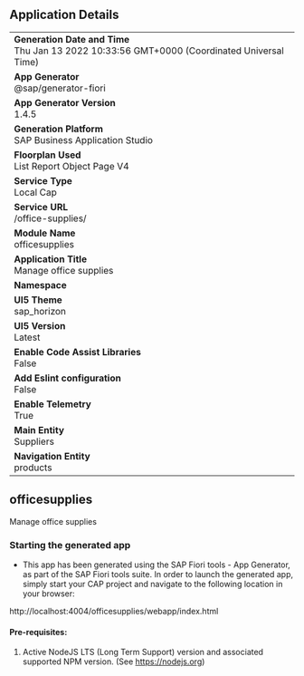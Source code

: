 ## Application Details
|               |
| ------------- |
|**Generation Date and Time**<br>Thu Jan 13 2022 10:33:56 GMT+0000 (Coordinated Universal Time)|
|**App Generator**<br>@sap/generator-fiori|
|**App Generator Version**<br>1.4.5|
|**Generation Platform**<br>SAP Business Application Studio|
|**Floorplan Used**<br>List Report Object Page V4|
|**Service Type**<br>Local Cap|
|**Service URL**<br>/office-supplies/
|**Module Name**<br>officesupplies|
|**Application Title**<br>Manage office supplies|
|**Namespace**<br>|
|**UI5 Theme**<br>sap_horizon|
|**UI5 Version**<br>Latest|
|**Enable Code Assist Libraries**<br>False|
|**Add Eslint configuration**<br>False|
|**Enable Telemetry**<br>True|
|**Main Entity**<br>Suppliers|
|**Navigation Entity**<br>products|

## officesupplies

Manage office supplies

### Starting the generated app

-   This app has been generated using the SAP Fiori tools - App Generator, as part of the SAP Fiori tools suite.  In order to launch the generated app, simply start your CAP project and navigate to the following location in your browser:

http://localhost:4004/officesupplies/webapp/index.html

#### Pre-requisites:

1. Active NodeJS LTS (Long Term Support) version and associated supported NPM version.  (See https://nodejs.org)


